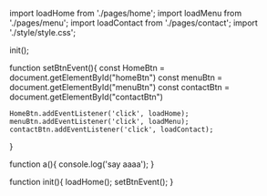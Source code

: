 import loadHome from './pages/home';
import loadMenu from './pages/menu';
import loadContact from './pages/contact';
import './style/style.css';


init();

function setBtnEvent(){
    const HomeBtn = document.getElementById("homeBtn")
    const menuBtn = document.getElementById("menuBtn")
    const contactBtn = document.getElementById("contactBtn")

    HomeBtn.addEventListener('click', loadHome);
    menuBtn.addEventListener('click', loadMenu);
    contactBtn.addEventListener('click', loadContact);
}

function a(){
console.log('say aaaa');
}


function init(){
    loadHome();
    setBtnEvent();
}

